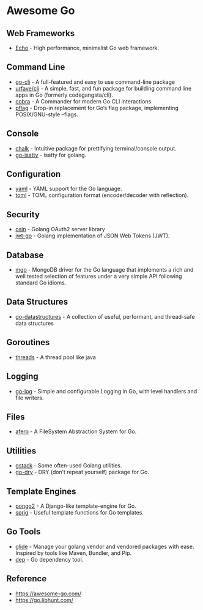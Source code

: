 # Awesome Go

## Web Frameworks

- [Echo](https://github.com/labstack/echo) - High performance, minimalist Go web framework.

## Command Line

- [go-cli](https://github.com/subchen/go-cli) -  A full-featured and easy to use command-line package
- [urfave/cli](https://github.com/urfave/cli) - A simple, fast, and fun package for building command line apps in Go (formerly codegangsta/cli).
- [cobra](https://github.com/spf13/cobra) - A Commander for modern Go CLI interactions
- [pflag](https://github.com/spf13/pflag) - Drop-in replacement for Go’s flag package, implementing POSIX/GNU-style –flags.

## Console

- [chalk](https://github.com/ttacon/chalk) - Intuitive package for prettifying terminal/console output.
- [go-isatty](https://github.com/mattn/go-isatty) - isatty for golang.

## Configuration

- [yaml](https://github.com/go-yaml/yaml) - YAML support for the Go language.
- [toml](https://github.com/BurntSushi/toml) - TOML configuration format (encoder/decoder with reflection).

## Security

- [osin](https://github.com/RangelReale/osin) - Golang OAuth2 server library
- [jwt-go](https://github.com/dgrijalva/jwt-go) - Golang implementation of JSON Web Tokens (JWT).

## Database

- [mgo](https://godoc.org/labix.org/v2/mgo) - MongoDB driver for the Go language that implements a rich and well tested selection of features under a very simple API following standard Go idioms.

## Data Structures

- [go-datastructures](https://github.com/Workiva/go-datastructures) - A collection of useful, performant, and thread-safe data structures

## Goroutines

- [threads](https://github.com/wushilin/threads) - A thread pool like java

## Logging

- [go-log](https://github.com/subchen/go-log) - Simple and configurable Logging in Go, with level handlers and file writers.

## Files

- [afero](https://github.com/spf13/afero) - A FileSystem Abstraction System for Go.

## Utilities

- [gstack](https://github.com/subchen/gstack) - Some often-used Golang utilities.
- [go-dry](https://github.com/ungerik/go-dry) - DRY (don’t repeat yourself) package for Go.

## Template Engines

- [pongo2](https://github.com/flosch/pongo2) - A Django-like template-engine for Go.
- [sprig](https://github.com/Masterminds/sprig) - Useful template functions for Go templates.

## Go Tools

- [glide](https://github.com/Masterminds/glide) - Manage your golang vendor and vendored packages with ease. Inspired by tools like Maven, Bundler, and Pip.
- [dep](https://github.com/golang/dep) - Go dependency tool.

## Reference

- https://awesome-go.com/
- https://go.libhunt.com/
